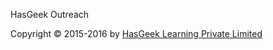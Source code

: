 HasGeek Outreach

Copyright © 2015-2016 by [HasGeek Learning Private Limited](https://hasgeek.com/about/)
